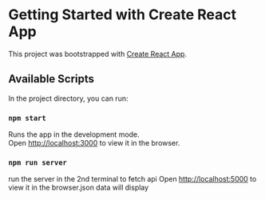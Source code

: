 # Getting Started with Create React App

This project was bootstrapped with [Create React App](https://github.com/facebook/create-react-app).

## Available Scripts

In the project directory, you can run:

### `npm start`

Runs the app in the development mode.\
Open [http://localhost:3000](http://localhost:3000) to view it in the browser.


### `npm run server`
run the server in the 2nd terminal to fetch api 
Open [http://localhost:5000](http://localhost:5000) to view it in the browser.json data will display
